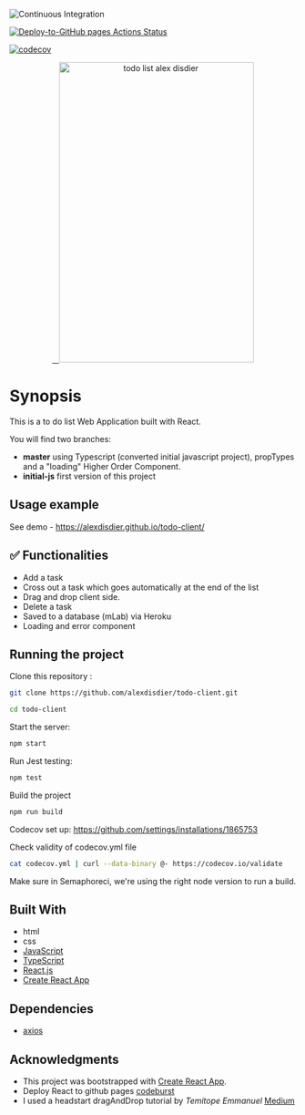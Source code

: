 ![Continuous Integration](https://github.com/alexdisdier/todo-client/workflows/Continuous%20Integration/badge.svg?branch=master)

[![Deploy-to-GitHub pages Actions Status](https://github.com/alexdisdier/todo-client/workflows/Deploy%20gh%20pages/badge.svg)](https://github.com/alexdisdier/todo-client/actions)

[![codecov](https://codecov.io/gh/alexdisdier/todo-client/branch/master/graph/badge.svg)](https://codecov.io/gh/alexdisdier/todo-client)

<p align="center" >
   <a href="https://alexdisdier.github.io/todo-client/">
    <img alt="todo list alex disdier" src="https://res.cloudinary.com/dvrkxmxkw/image/upload/v1552160814/github-screenshot-gif/todo-list.gif" width="342" height="527" />
 </a>

</p>

# Synopsis

This is a to do list Web Application built with React.

You will find two branches:

- **master** using Typescript (converted initial javascript project), propTypes and a "loading" Higher Order Component.
- **initial-js** first version of this project

## Usage example

See demo - https://alexdisdier.github.io/todo-client/

## ✅ Functionalities

- Add a task
- Cross out a task which goes automatically at the end of the list
- Drag and drop client side.
- Delete a task
- Saved to a database (mLab) via Heroku
- Loading and error component

## Running the project

Clone this repository :

```bash
git clone https://github.com/alexdisdier/todo-client.git

cd todo-client
```

Start the server:

```bash
npm start
```

Run Jest testing:

```bash
npm test
```

Build the project

```bash
npm run build
```

Codecov set up:
https://github.com/settings/installations/1865753

Check validity of codecov.yml file

```bash
cat codecov.yml | curl --data-binary @- https://codecov.io/validate
```

Make sure in Semaphoreci, we're using the right node version to run a build.

## Built With

- html
- css
- [JavaScript](https://developer.mozilla.org/bm/docs/Web/JavaScript)
- [TypeScript](https://developer.mozilla.org/bm/docs/Web/TypeScript)
- [React.js](https://reactjs.org/docs/hello-world.html)
- [Create React App](https://facebook.github.io/create-react-app/docs/getting-started)

## Dependencies

- [axios](https://www.npmjs.com/package/axios)

## Acknowledgments

- This project was bootstrapped with [Create React App](https://github.com/facebook/create-react-app).
- Deploy React to github pages [codeburst](https://codeburst.io/deploy-react-to-github-pages-to-create-an-amazing-website-42d8b09cd4d)
- I used a headstart dragAndDrop tutorial by _Temitope Emmanuel_ [Medium](https://medium.com/the-andela-way/react-drag-and-drop-7411d14894b9)
